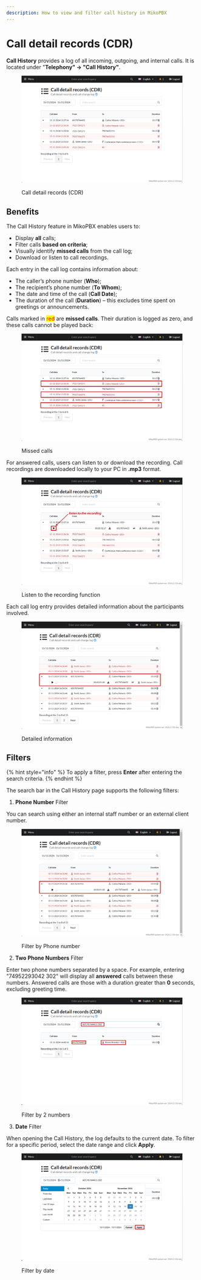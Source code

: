 ```yaml
---
description: How to view and filter call history in MikoPBX
---
```


# Call detail records (CDR)

**Call History** provides a log of all incoming, outgoing, and internal calls. It is located under "**Telephony" -> "Call History"**.

<figure><img src="../../.gitbook/assets/callDetailRecords(CDR).png" alt=""><figcaption><p>Call detail records (CDR)</p></figcaption></figure>

## Benefits

The Call History feature in MikoPBX enables users to:

* Display **all** calls;
* Filter calls **based on criteria**;
* Visually identify **missed calls** from the call log;
* Download or listen to call recordings.

Each entry in the call log contains information about:

* The caller’s phone number (**Who**);
* The recipient’s phone number (**To Whom**);
* The date and time of the call (**Call Date**);
* The duration of the call (**Duration**) – this excludes time spent on greetings or announcements.

Calls marked in <mark style="color:red;">red</mark> are **missed calls**. Their duration is logged as zero, and these calls cannot be played back:

<figure><img src="../../.gitbook/assets/missedCallsInCDR.png" alt=""><figcaption><p>Missed calls</p></figcaption></figure>

For answered calls, users can listen to or download the recording. Call recordings are downloaded locally to your PC in **.mp3** format.

<figure><img src="../../.gitbook/assets/listenToTheRecording.png" alt=""><figcaption><p>Listen to the recording function</p></figcaption></figure>

Each call log entry provides detailed information about the participants involved.

<figure><img src="../../.gitbook/assets/details.png" alt=""><figcaption><p>Detailed information</p></figcaption></figure>

## Filters

{% hint style="info" %}
To apply a filter, press **Enter** after entering the search criteria.
{% endhint %}

The search bar in the Call History page supports the following filters:

1. **Phone Number** Filter

You can search using either an internal staff number or an external client number.

<figure><img src="../../.gitbook/assets/details (1).png" alt=""><figcaption><p>Filter by Phone number</p></figcaption></figure>

2. **Two Phone Numbers** Filter

Enter two phone numbers separated by a space. For example, entering "74952293042 302" will display all **answered** calls between these numbers. Answered calls are those with a duration greater than **0** seconds, excluding greeting time.

<figure><img src="../../.gitbook/assets/filterBy2Nums.png" alt=""><figcaption><p>Filter by 2 numbers</p></figcaption></figure>

3. **Date** Filter

When opening the Call History, the log defaults to the current date. To filter for a specific period, select the date range and click **Apply**.

<figure><img src="../../.gitbook/assets/filterByDate.png" alt=""><figcaption><p>Filter by date</p></figcaption></figure>
